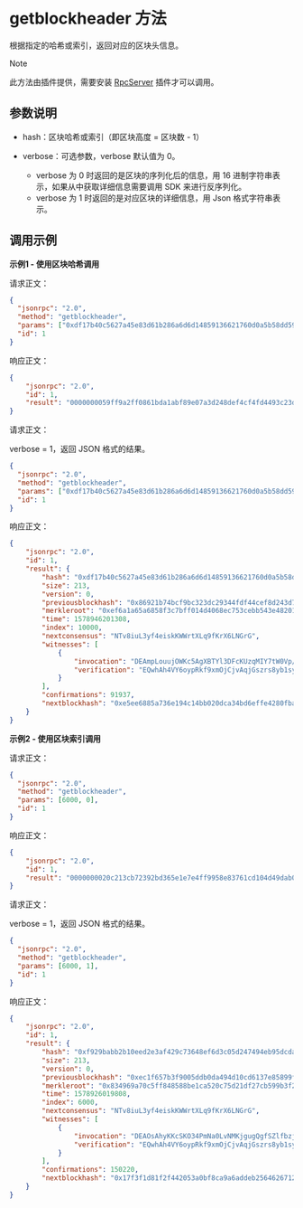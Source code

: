 # getblockheader 方法

根据指定的哈希或索引，返回对应的区块头信息。
> [!Note]
>
> 此方法由插件提供，需要安装 [RpcServer](https://github.com/neo-project/neo-modules/releases) 插件才可以调用。

## 参数说明

- hash：区块哈希或索引（即区块高度 = 区块数 - 1）

- verbose：可选参数，verbose 默认值为 0。
  - verbose 为 0 时返回的是区块的序列化后的信息，用 16 进制字符串表示，如果从中获取详细信息需要调用 SDK 来进行反序列化。
  - verbose 为 1 时返回的是对应区块的详细信息，用 Json 格式字符串表示。

## 调用示例

**示例1 - 使用区块哈希调用**

请求正文：

```json
{
  "jsonrpc": "2.0",
  "method": "getblockheader",
  "params": ["0xdf17b40c5627a45e83d61b286a6d6d14859136621760d0a5b58dd59d18fd53d4", 0],
  "id": 1
}
```

响应正文：

```json
{
    "jsonrpc": "2.0",
    "id": 1,
    "result": "0000000059ff9a2ff0861bda1abf89e07a3d248def4cf4fd4493c23d32bcf9bc741b92867ac9948cd23059eb880182e443b5eb3c75ec68404d01ff7b3c8f85a6651a6aefdc0687a06f0100001027000057c8f7a5b8d6758f18fb906eaf03f007da0a9f2601420c4026a4ba2eba339629ce40817053625dc315c294cea30863bb56d15a7fb2f3445d615fa0d201b940e3df662c71b200e355b8193e746b36143dcb9de3669962fc852b110c21021e1563aa32a5191ff7198e8c28ef02a8c6b33aecf326f5b32c6a620138d4201b110b413073b3bb00"
}
```

请求正文：

verbose = 1，返回 JSON 格式的结果。

```json
{
  "jsonrpc": "2.0",
  "method": "getblockheader",
  "params": ["0xdf17b40c5627a45e83d61b286a6d6d14859136621760d0a5b58dd59d18fd53d4",1],
  "id": 1
}
```

响应正文：

```json
{
    "jsonrpc": "2.0",
    "id": 1,
    "result": {
        "hash": "0xdf17b40c5627a45e83d61b286a6d6d14859136621760d0a5b58dd59d18fd53d4",
        "size": 213,
        "version": 0,
        "previousblockhash": "0x86921b74bcf9bc323dc29344fdf44cef8d243d7ae089bf1ada1b86f02f9aff59",
        "merkleroot": "0xef6a1a65a6858f3c7bff014d4068ec753cebb543e4820188eb5930d28c94c97a",
        "time": 1578946201308,
        "index": 10000,
        "nextconsensus": "NTv8iuL3yf4eiskKWWrtXLq9fKrX6LNGrG",
        "witnesses": [
            {
                "invocation": "DEAmpLouujOWKc5AgXBTYl3DFcKUzqMIY7tW0Vp/svNEXWFfoNIBuUDj32YscbIA41W4GT50azYUPcud42aZYvyF",
                "verification": "EQwhAh4VY6oypRkf9xmOjCjvAqjGszrs8yb1syxqYgE41CAbEQtBMHOzuw=="
            }
        ],
        "confirmations": 91937,
        "nextblockhash": "0xe5ee6885a736e194c14bb020dca34bd6effe4280fbaec4542e41e4bebd8d4870"
    }
}
```

**示例2 - 使用区块索引调用**

请求正文：

```json
{
  "jsonrpc": "2.0",
  "method": "getblockheader",
  "params": [6000, 0],
  "id": 1
}
```

响应正文：

```json
{
    "jsonrpc": "2.0",
    "id": 1,
    "result": "0000000020c213cb72392bd365e1e7e4ff9958e83761cd104d49dab0dd05903f7b651fec9939608fd01705162af2b399b57cf21dd2750c52cae18b5848f85f0ca7694983e014539f6f0100007017000057c8f7a5b8d6758f18fb906eaf03f007da0a9f2601420c400eb0087228a71228edf83e635ad0bbcd30a8e0ba04207d26657dbce334e8ea1fa7b6684a393bc6d1e054df39927e9bdf3d89e3cd9cf760a5f8639ae5b27ecc822b110c21021e1563aa32a5191ff7198e8c28ef02a8c6b33aecf326f5b32c6a620138d4201b110b413073b3bb00"
}
```

请求正文：

verbose = 1，返回 JSON 格式的结果。

```json
{
  "jsonrpc": "2.0",
  "method": "getblockheader",
  "params": [6000, 1],
  "id": 1
}
```

响应正文：

```json
{
    "jsonrpc": "2.0",
    "id": 1,
    "result": {
        "hash": "0xf929babb2b10eed2e3af429c73648ef6d3c05d247494eb95dcdae53a77236ddf",
        "size": 213,
        "version": 0,
        "previousblockhash": "0xec1f657b3f9005ddb0da494d10cd6137e85899ffe4e7e165d32b3972cb13c220",
        "merkleroot": "0x834969a70c5ff848588be1ca520c75d21df27cb599b3f22a160517d08f603999",
        "time": 1578926019808,
        "index": 6000,
        "nextconsensus": "NTv8iuL3yf4eiskKWWrtXLq9fKrX6LNGrG",
        "witnesses": [
            {
                "invocation": "DEAOsAhyKKcSKO34PmNa0LvNMKjgugQgfSZlfbzjNOjqH6e2aEo5O8bR4FTfOZJ+m989iePNnPdgpfhjmuWyfsyC",
                "verification": "EQwhAh4VY6oypRkf9xmOjCjvAqjGszrs8yb1syxqYgE41CAbEQtBMHOzuw=="
            }
        ],
        "confirmations": 150220,
        "nextblockhash": "0x17f3f1d81f2f442053a0bf8ca9a6addeb25646267127bb3b43884f61ed9a2822"
    }
}
```

